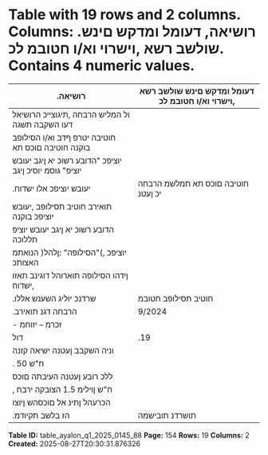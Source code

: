 # Table with 19 rows and 2 columns. Columns: .רושיאה, דעומל ומדקש םינש שולשב רשא ,וישרוי וא/ו חטובמ לכ. Contains 4 numeric values.

| .רושיאה | דעומל ומדקש םינש שולשב רשא ,וישרוי וא/ו חטובמ לכ |
|---|---|
| ול המליש הרבחה ,תיגוצייכ הרושיאל דעו השקבה תשגה |  |
| חוטיבה יטרפ ףדב וא/ו הסילופב בוקנה חוטיבה םוכס תא |  |
| יוציפכ "הדובע רשוכ יא ןיגב יעובש יוציפ" גוסמ יוסיכ ןיגב |  |
| .יעובש יוציפכ אלו ישדוח | חוטיבה םוכס תא תמלשמ הרבחה יכ ןעטנ |
| תואירב חוטיב תסילופב ,יעובש יוציפכ בוקנה |  |
| הדובע רשוכ יא ןיגב יעובש יוציפ תללוכה |  |
| יוציפכ ,)"הסילופה" :ןלהל( הנואתמ האצותכ |  |
| ןידהו הסילופה תוארוהל דוגינב תאזו ,ישדוח |  |
| .שרדנכ יוליג השענש אללו | חוטיב תסילופב חטובמ |
| .הרבחה דגנ תואירב | 9/2024 |
| - זכרמ – יזוחמ |  |
| דול | .19 |
| וניה השקבב ןעטנה ישיאה קזנה |  |
| . ח"ש 50 |  |
| ללכ רובע ןעטנה העיבתה םוכס |  |
| , ח"ש ןוילימ 1.5 הצובקה ירבח |  |
| הכרעהל ןתינ אל םוכסהש ןיוצו |  |
| .הז בלשב תקיודמ | תושרדנ תובישמה |

**Table ID:** table_ayalon_q1_2025_0145_88
**Page:** 154
**Rows:** 19
**Columns:** 2
**Created:** 2025-08-27T20:30:31.876326
